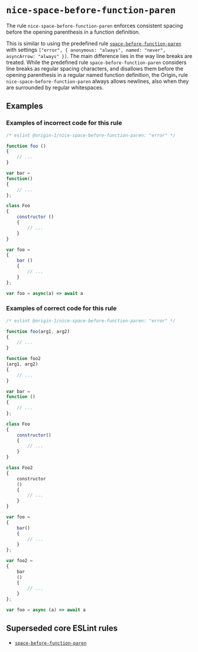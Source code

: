 # `nice-space-before-function-paren`

The rule `nice-space-before-function-paren` enforces consistent spacing before the opening
parenthesis in a function definition.

This is similar to using the predefined rule
[`space-before-function-paren`](https://eslint.org/docs/latest/rules/space-before-function-paren)
with settings `["error", { anonymous: "always", named: "never", asyncArrow: "always" }]`.
The main difference lies in the way line breaks are treated.
While the predefined rule `space-before-function-paren` considers line breaks as regular spacing
characters, and disallows them before the opening parenthesis in a regular named function
definition, the Origin₁ rule `nice-space-before-function-paren` always allows newlines, also when
they are surrounded by regular whitespaces.

## Examples

### Examples of **incorrect** code for this rule

```js
/* eslint @origin-1/nice-space-before-function-paren: "error" */

function foo ()
{
    // ...
}

var bar =
function()
{
    // ...
};

class Foo
{
    constructor ()
    {
        // ...
    }
}

var foo =
{
    bar ()
    {
        // ...
    }
};

var foo = async(a) => await a
```

### Examples of **correct** code for this rule

```js
/* eslint @origin-1/nice-space-before-function-paren: "error" */

function foo(arg1, arg2)
{
    // ...
}

function foo2
(arg1, arg2)
{
    // ...
}

var bar =
function ()
{
    // ...
};

class Foo
{
    constructor()
    {
        // ...
    }
}

class Foo2
{
    constructor
    ()
    {
        // ...
    }
}

var foo =
{
    bar()
    {
        // ...
    }
};

var foo2 =
{
    bar
    ()
    {
        // ...
    }
};

var foo = async (a) => await a
```

## Superseded core ESLint rules

* [`space-before-function-paren`](https://eslint.org/docs/latest/rules/space-before-function-paren)
